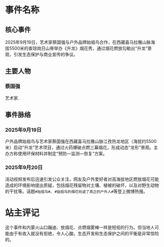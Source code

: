 # 事件名称

## 核心事件

2025年9月19日，艺术家蔡国强与户外品牌始祖鸟合作，在西藏喜马拉雅山脉海拔5500米的查琼岗日山脊举办《升龙》烟花秀，通过烟花燃放勾勒出“升龙”景观，引发生态保护与商业宣传的争议。

## 主要人物

### 蔡国强

艺术家.

## 事件脉络

### 2025年9月19日
户外品牌始祖鸟与艺术家蔡国强在西藏喜马拉雅山脉江孜热龙地区（海拔约5500米）启动“升龙”艺术项目，通过火药爆破点燃三幕烟花，形成动态“龙形”景观。主办方称使用环保材料并制定“预防—监测—恢复”方案。

### 2025年9月20日
活动视频发布后迅速引发公众关注，网友及户外爱好者对高海拔地区燃放烟花可能造成的环境影响提出质疑，包括烟花残留物对土壤、植被的破坏，以及对野生动物的干扰等。话题`#始祖鸟#`、`#始祖鸟的烟花劝退了真正的户外人#`等登上微博热搜。

# 站主评记

这个事件和内蒙火山口蹦迪、放烟花、点燃烟雾棒一样是短视的行为。但当地人可能由于有收入就没有拒绝，令人心酸。生态开发和生态保护之间的平衡是非常惊险的。